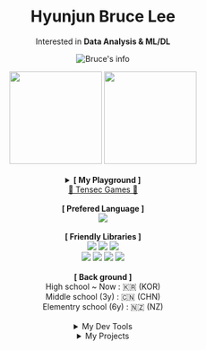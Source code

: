 <div align="center">

# Hyunjun Bruce Lee



Interested in **Data Analysis & ML/DL**
<br>

![Bruce's info](https://github-profile-summary-cards.vercel.app/api/cards/profile-details?username=Hyunjun-Bruce-Lee&theme=dark)

<div align = center>
    <img height = 165 src="https://github-readme-stats.vercel.app/api/top-langs/?username=Hyunjun-Bruce-Lee&layout=compact&theme=dark", float = left>
	  <img height = 165 src = "https://github-readme-stats.vercel.app/api?username=Hyunjun-Bruce-Lee&show_icons=true&theme=dark"float = right>
</div>



<br>

<details align = center>
  <summary>
    <b> [ My Playground ]</b>
    <br>
    <A href="https://www.tensecgames.com/" target = "blank">🎡 Tensec Games 🎢</A>
  </summary>
  <br>
  <b>On AWS lightsail</b> with <b><A href="https://github.com/syg0203">syg0203</A></b>
</details>
<br>

<div align = center>
  <b>[ Prefered Language ]</b><br>
  <img src="https://img.shields.io/badge/Python-3776AB?style=flat-square&logo=python&logoColor=white">
  <br><br>
  <b>[ Friendly Libraries ]</b><br>
  <img src="https://img.shields.io/badge/TensorFlow-%23FF6F00.svg?style=flat-square&logo=TensorFlow&logoColor=white">
  <img src="https://img.shields.io/badge/PyTorch-%23EE4C2C.svg?style=flat-square&logo=PyTorch&logoColor=white">
  <img src="https://img.shields.io/badge/scikit--learn-%23F7931E.svg?style=flat-square&logo=scikit-learn&logoColor=white"><br>
  <img src="https://img.shields.io/badge/pandas-%23150458.svg?style=flat-square&logo=pandas&logoColor=white">
  <img src="https://img.shields.io/badge/numpy-%23013243.svg?style=flat-square&logo=numpy&logoColor=white">
  <img src="https://img.shields.io/badge/Plotly-%233F4F75.svg?style=flat-square&logo=plotly&logoColor=white">
  <img src="https://img.shields.io/badge/FastAPI-005571?style=flat-square&logo=fastapi">
</div>
<br>

<div align = center>
  <b> [ Back ground ] </b> <br>
  High school ~ Now : 🇰🇷 (KOR) <br>
  Middle school (3y) : 🇨🇳 (CHN) <br>
  Elementry school (6y) : 🇳🇿 (NZ)
</div>

  



<br>



<details align = center>
  <summary> My Dev Tools </summary>
  <div markdow = "1">
    Desktop : RTX 4080 / intel i7 - 13700 / 32GB ram <br>
    Laptop : M2 mac / Asus


  </div>

</details>

<details align = center>
  <summary>My Projects</summary>
  <div markdow = "1">
    [2023/07 ~ now] <b>Ten Project</b> (dev) <br>
    [2022/01 ~ 2022/03] test (NLP dev)
  </div>

</details>



